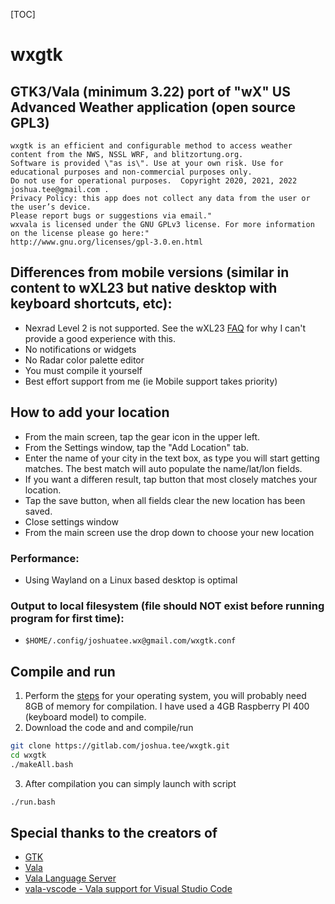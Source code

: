 [TOC]

# wxgtk

## GTK3/Vala (minimum 3.22) port of "wX" US Advanced Weather application (open source GPL3)

```
wxgtk is an efficient and configurable method to access weather content from the NWS, NSSL WRF, and blitzortung.org.
Software is provided \"as is\". Use at your own risk. Use for educational purposes and non-commercial purposes only.
Do not use for operational purposes.  Copyright 2020, 2021, 2022 joshua.tee@gmail.com .
Privacy Policy: this app does not collect any data from the user or the user’s device.
Please report bugs or suggestions via email."
wxvala is licensed under the GNU GPLv3 license. For more information on the license please go here:"
http://www.gnu.org/licenses/gpl-3.0.en.html
```

## Differences from mobile versions (similar in content to wXL23 but native desktop with keyboard shortcuts, etc):
- Nexrad Level 2 is not supported. See the wXL23 [FAQ](https://gitlab.com/joshua.tee/wxl23/-/blob/master/doc/FAQ.md#why-is-level-2-radar-not-the-default) for why I can't provide a good experience with this.
- No notifications or widgets
- No Radar color palette editor
- You must compile it yourself
- Best effort support from me (ie Mobile support takes priority)

## How to add your location
- From the main screen, tap the gear icon in the upper left.
- From the Settings window, tap the "Add Location" tab.
- Enter the name of your city in the text box, as type you will start getting matches. The best match will auto populate the name/lat/lon fields.
- If you want a differen result, tap button that most closely matches your location.
- Tap the save button, when all fields clear the new location has been saved.
- Close settings window
- From the main screen use the drop down to choose your new location

### Performance:
- Using Wayland on a Linux based desktop is optimal

### Output to local filesystem (file should NOT exist before running program for first time):
- `$HOME/.config/joshuatee.wx@gmail.com/wxgtk.conf`

## Compile and run
1. Perform the [steps](https://gitlab.com/joshua.tee/wxgtk/-/blob/main/README_OS.md) for your operating system, you will probably need 8GB of memory for compilation. I have used a 4GB Raspberry PI 400 (keyboard model) to compile.
2. Download the code and and compile/run
```bash
git clone https://gitlab.com/joshua.tee/wxgtk.git
cd wxgtk
./makeAll.bash
```
3. After compilation you can simply launch with script
```bash
./run.bash
```

## Special thanks to the creators of
- [GTK](https://gtk.org/)
- [Vala](https://gitlab.gnome.org/GNOME/vala)
- [Vala Language Server](https://github.com/Prince781/vala-language-server)
- [vala-vscode - Vala support for Visual Studio Code](https://marketplace.visualstudio.com/items?itemName=prince781.vala)
